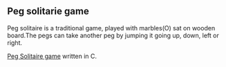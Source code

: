 ## Peg solitarie game

Peg solitaire is a traditional game, played with marbles(O) sat on wooden board.The pegs can take another peg by jumping it going up, down, left or right.

[Peg Solitaire game](https://en.wikipedia.org/wiki/Peg_solitaire) written in C. 
